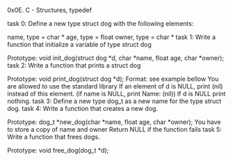 0x0E. C - Structures, typedef

task 0:
Define a new type struct dog with the following elements:

name, type = char *
age, type = float
owner, type = char *
task 1:
Write a function that initialize a variable of type struct dog

Prototype: void init_dog(struct dog *d, char *name, float age, char *owner);
task 2:
Write a function that prints a struct dog

Prototype: void print_dog(struct dog *d);
Format: see example bellow
You are allowed to use the standard library
If an element of d is NULL, print (nil) instead of this element. (if name is NULL, print Name: (nil))
If d is NULL print nothing.
task 3:
Define a new type dog_t as a new name for the type struct dog.
task 4:
Write a function that creates a new dog.

Prototype: dog_t *new_dog(char *name, float age, char *owner);
You have to store a copy of name and owner
Return NULL if the function fails
task 5:
Write a function that frees dogs.

Prototype: void free_dog(dog_t *d);
